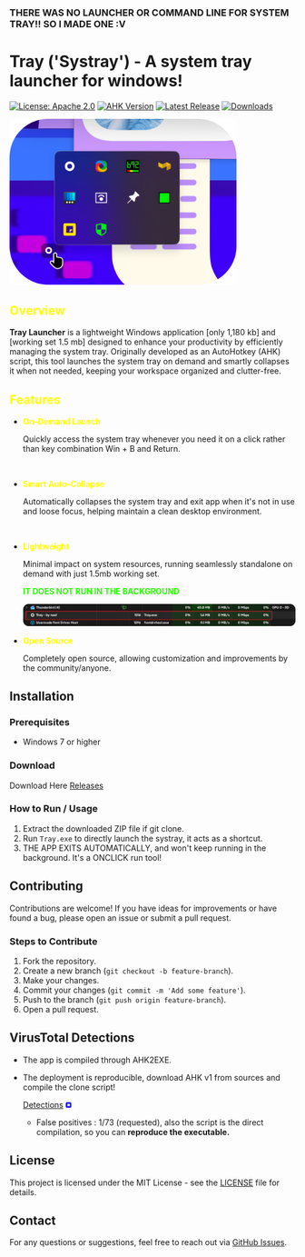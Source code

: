 ### THERE WAS NO LAUNCHER OR COMMAND LINE FOR SYSTEM TRAY!! SO I MADE ONE :V


# Tray ('Systray') - A system tray launcher for windows!

[![License: Apache 2.0](https://img.shields.io/badge/License-Apache%202.0-blue.svg)](https://opensource.org/licenses/Apache-2.0)
[![AHK Version](https://img.shields.io/badge/AHK-1.1.37.2-green.svg)](https://www.autohotkey.com/)
[![Latest Release](https://img.shields.io/github/v/release/naxl/tray)](https://github.com/naxl/tray/releases)
[![Downloads](https://img.shields.io/github/downloads/naxl/tray/total)](https://github.com/naxl/tray/releases)


<img src="Resources/preview.png" alt="Screenshot" width="400">

<h2 style="color: yellow;">Overview</h2>


**Tray Launcher** is a lightweight Windows application [only 1,180 kb] and [working set 1.5 mb] designed to enhance your productivity by efficiently managing the system tray. Originally developed as an AutoHotkey (AHK) script, this tool launches the system tray on demand and smartly collapses it when not needed, keeping your workspace organized and clutter-free.

<strong><h2 style="color: yellow;">Features</h2></strong>


- <strong><p style="color: yellow;">On-Demand Launch</p></strong>Quickly access the system tray whenever you need it on a click rather than key combination Win + B and Return.
 <br>

- <strong><p style="color: yellow;">Smart Auto-Collapse</p></strong>Automatically collapses the system tray and exit app when it's not in use and loose focus, helping maintain a clean desktop environment.
 <br>

- <strong><p style="color: yellow;">Lightweight</p></strong>Minimal impact on system resources, running seamlessly standalone on demand with just 1.5mb working set.

   <strong><p style="color: #26ff00;">IT DOES NOT RUN IN THE BACKGROUND</p></strong>

  <img src="Resources/working-set.png" alt="Screenshot" width="1000">
  <br>
  
- <strong><p style="color: yellow;">Open Source</p></strong>Completely open source, allowing customization and improvements by the community/anyone.

## Installation

### Prerequisites

- Windows 7 or higher

### Download

Download Here [Releases](https://github.com/naxl/tray/releases)

### How to Run / Usage

1. Extract the downloaded ZIP file if git clone.
2. Run `Tray.exe` to directly launch the systray, it acts as a shortcut.
3. THE APP EXITS AUTOMATICALLY, and won't keep running in the background. It's a ONCLICK run tool!

## Contributing

Contributions are welcome! If you have ideas for improvements or have found a bug, please open an issue or submit a pull request.

### Steps to Contribute

1. Fork the repository.
2. Create a new branch (`git checkout -b feature-branch`).
3. Make your changes.
4. Commit your changes (`git commit -m 'Add some feature'`).
5. Push to the branch (`git push origin feature-branch`).
6. Open a pull request.

## VirusTotal Detections

- The app is compiled through AHK2EXE.
- The deployment is reproducible, download AHK v1 from sources and compile the clone script!
      
  [Detections](https://www.virustotal.com/gui/file/7f3a5fea468aff5994069bd6acfe7fbb7e33f43a9f4ba08e547029e2ff6acb5d/detection)  <img src="Resources/virustotal.png" alt="Screenshot" width="10">
  - False positives : 1/73 (requested), also the script is the direct compilation, so you can <strong>reproduce the executable.</strong>

## License

This project is licensed under the MIT License - see the [LICENSE](https://github.com/naxl/tray/blob/main/LICENSE) file for details.

## Contact

For any questions or suggestions, feel free to reach out via [GitHub Issues](https://github.com/naxl/tray/issues).
